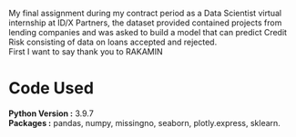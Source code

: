 My final assignment during my contract period as a Data Scientist virtual internship at ID/X Partners, the dataset provided contained projects from lending companies and was asked to build a model that can predict Credit Risk consisting of data on loans accepted and rejected.
<br>
First I want to say thank you to RAKAMIN
# Code Used
**Python Version :** 3.9.7
<br>
**Packages :** pandas, numpy, missingno, seaborn, plotly.express, sklearn.

